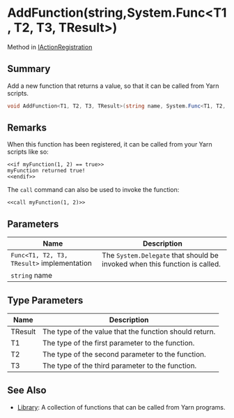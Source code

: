 # AddFunction(string,System.Func\<T1, T2, T3, TResult>)

Method in [IActionRegistration](yarn.unity.iactionregistration.md)

## Summary

Add a new function that returns a value, so that it can be called from Yarn scripts.

```csharp
void AddFunction<T1, T2, T3, TResult>(string name, System.Func<T1, T2, T3, TResult> implementation);
```

## Remarks

When this function has been registered, it can be called from your Yarn scripts like so:

```
<<if myFunction(1, 2) == true>>
myFunction returned true!
<<endif>>
```

The `call` command can also be used to invoke the function:

```
<<call myFunction(1, 2)>>
```

## Parameters

| Name                                       | Description                                                                |
| ------------------------------------------ | -------------------------------------------------------------------------- |
| `Func<T1, T2, T3, TResult>` implementation | The `System.Delegate` that should be invoked when this function is called. |
| `string` name                              |                                                                            |

## Type Parameters

| Name    | Description                                            |
| ------- | ------------------------------------------------------ |
| TResult | The type of the value that the function should return. |
| T1      | The type of the first parameter to the function.       |
| T2      | The type of the second parameter to the function.      |
| T3      | The type of the third parameter to the function.       |

## See Also

* [Library](yarn.library.md): A collection of functions that can be called from Yarn programs.
